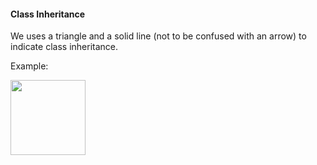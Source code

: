 <link rel="stylesheet" href="{{baseUrl}}/css/textbook.css">

<div class="website-content">

#### Class Inheritance

<div id="main">

We uses a triangle and a solid line (not to be confused with an arrow) to indicate class inheritance.

<tip-box>

Example:

<img src="{{baseUrl}}/uml/classDiagrams/classInheritance/introduction/images/report.png" height="120" />
<p/>

</tip-box>


<!-- extras ------------------------------------------------------------------------------------ -->

<panel header=":paperclip: Extras" expandable type="seamless" expanded>

  <panel header=":mortar_board: Learning Outcomes" expandable type="seamless">
    <include src="exercises.md" />
  </panel>

  <panel header=":package: Resources" expandable type="seamless">
    <include src="resources.md" />
  </panel>

</panel>

</div>
</div>
